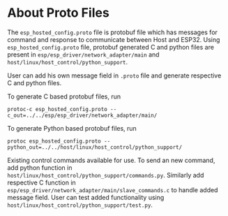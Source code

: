 # About Proto Files

The `esp_hosted_config.proto` file is protobuf file which has messages for command and response to communicate between Host and ESP32. Using `esp_hosted_config.proto` file, protobuf generated C and python files are present in `esp/esp_driver/network_adapter/main` and `host/linux/host_control/python_support`.

User can add his own message field in `.proto` file and generate respective C and python files.

To generate C based protobuf files, run
```
protoc-c esp_hosted_config.proto --c_out=../../esp/esp_driver/network_adapter/main/
```

To generate Python based protobuf files, run
```
protoc esp_hosted_config.proto --python_out=../../host/linux/host_control/python_support/
```

Existing control commands available for use. To send an new command, add python function in `host/linux/host_control/python_support/commands.py`. Similarly add respective C function in `esp/esp_driver/network_adapter/main/slave_commands.c` to handle added message field. User can test added functionality using `host/linux/host_control/python_support/test.py`.
